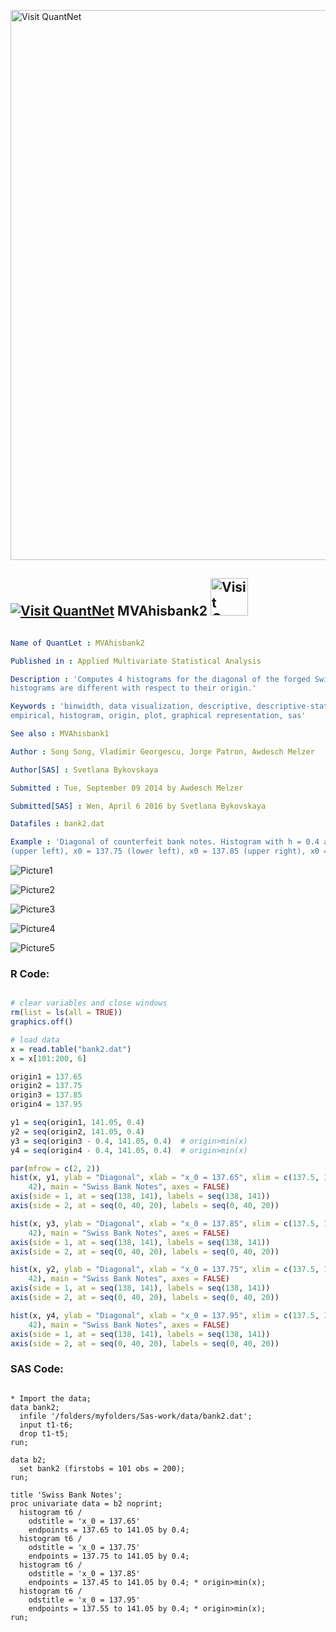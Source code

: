 
[<img src="https://github.com/QuantLet/Styleguide-and-FAQ/blob/master/pictures/banner.png" width="880" alt="Visit QuantNet">](http://quantlet.de/index.php?p=info)

## [<img src="https://github.com/QuantLet/Styleguide-and-Validation-procedure/blob/master/pictures/qloqo.png" alt="Visit QuantNet">](http://quantlet.de/) **MVAhisbank2** [<img src="https://github.com/QuantLet/Styleguide-and-Validation-procedure/blob/master/pictures/QN2.png" width="60" alt="Visit QuantNet 2.0">](http://quantlet.de/d3/ia)

```yaml

Name of QuantLet : MVAhisbank2

Published in : Applied Multivariate Statistical Analysis

Description : 'Computes 4 histograms for the diagonal of the forged Swiss bank notes. The
histograms are different with respect to their origin.'

Keywords : 'binwidth, data visualization, descriptive, descriptive-statistics, distribution,
empirical, histogram, origin, plot, graphical representation, sas'

See also : MVAhisbank1

Author : Song Song, Vladimir Georgescu, Jorge Patron, Awdesch Melzer

Author[SAS] : Svetlana Bykovskaya

Submitted : Tue, September 09 2014 by Awdesch Melzer

Submitted[SAS] : Wen, April 6 2016 by Svetlana Bykovskaya

Datafiles : bank2.dat

Example : 'Diagonal of counterfeit bank notes. Histogram with h = 0.4 and origins x0 = 137.65
(upper left), x0 = 137.75 (lower left), x0 = 137.85 (upper right), x0 = 137.95 (lower right).'

```

![Picture1](MVAhisbank2-1.png)

![Picture2](MVAhisbank2-1_sas.png)

![Picture3](MVAhisbank2-2_sas.png)

![Picture4](MVAhisbank2-3_sas.png)

![Picture5](MVAhisbank2-4_sas.png)


### R Code:
```r

# clear variables and close windows
rm(list = ls(all = TRUE))
graphics.off()

# load data
x = read.table("bank2.dat")
x = x[101:200, 6]

origin1 = 137.65
origin2 = 137.75
origin3 = 137.85
origin4 = 137.95

y1 = seq(origin1, 141.05, 0.4)
y2 = seq(origin2, 141.05, 0.4)
y3 = seq(origin3 - 0.4, 141.05, 0.4)  # origin>min(x)
y4 = seq(origin4 - 0.4, 141.05, 0.4)  # origin>min(x)

par(mfrow = c(2, 2))
hist(x, y1, ylab = "Diagonal", xlab = "x_0 = 137.65", xlim = c(137.5, 141), ylim = c(0, 
    42), main = "Swiss Bank Notes", axes = FALSE)
axis(side = 1, at = seq(138, 141), labels = seq(138, 141))
axis(side = 2, at = seq(0, 40, 20), labels = seq(0, 40, 20))

hist(x, y3, ylab = "Diagonal", xlab = "x_0 = 137.85", xlim = c(137.5, 141), ylim = c(0, 
    42), main = "Swiss Bank Notes", axes = FALSE)
axis(side = 1, at = seq(138, 141), labels = seq(138, 141))
axis(side = 2, at = seq(0, 40, 20), labels = seq(0, 40, 20))

hist(x, y2, ylab = "Diagonal", xlab = "x_0 = 137.75", xlim = c(137.5, 141), ylim = c(0, 
    42), main = "Swiss Bank Notes", axes = FALSE)
axis(side = 1, at = seq(138, 141), labels = seq(138, 141))
axis(side = 2, at = seq(0, 40, 20), labels = seq(0, 40, 20))

hist(x, y4, ylab = "Diagonal", xlab = "x_0 = 137.95", xlim = c(137.5, 141), ylim = c(0, 
    42), main = "Swiss Bank Notes", axes = FALSE)
axis(side = 1, at = seq(138, 141), labels = seq(138, 141))
axis(side = 2, at = seq(0, 40, 20), labels = seq(0, 40, 20))
```

### SAS Code:
```sas

* Import the data;
data bank2;
  infile '/folders/myfolders/Sas-work/data/bank2.dat';
  input t1-t6;
  drop t1-t5;
run;

data b2;
  set bank2 (firstobs = 101 obs = 200);
run;
  
title 'Swiss Bank Notes';
proc univariate data = b2 noprint;
  histogram t6 / 
    odstitle = 'x_0 = 137.65'
    endpoints = 137.65 to 141.05 by 0.4;
  histogram t6 / 
    odstitle = 'x_0 = 137.75'
    endpoints = 137.75 to 141.05 by 0.4;
  histogram t6 / 
    odstitle = 'x_0 = 137.85'
    endpoints = 137.45 to 141.05 by 0.4; * origin>min(x);
  histogram t6 / 
    odstitle = 'x_0 = 137.95'
    endpoints = 137.55 to 141.05 by 0.4; * origin>min(x);
run;

```
